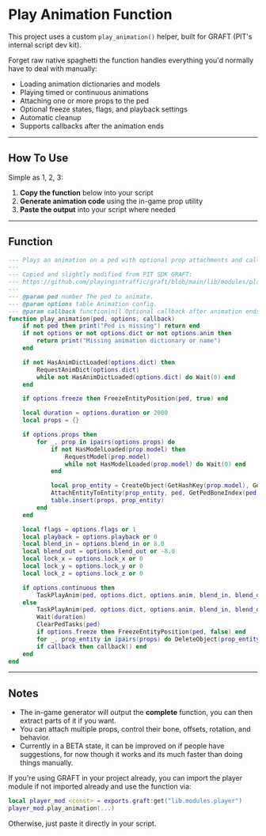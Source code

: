 # Play Animation Function

This project uses a custom `play_animation()` helper, built for GRAFT (PIT's internal script dev kit).

Forget raw native spaghetti the function handles everything you'd normally have to deal with manually:
- Loading animation dictionaries and models
- Playing timed or continuous animations
- Attaching one or more props to the ped
- Optional freeze states, flags, and playback settings
- Automatic cleanup
- Supports callbacks after the animation ends

---

## How To Use

Simple as 1, 2, 3:

1. **Copy the function** below into your script  
2. **Generate animation code** using the in-game prop utility  
3. **Paste the output** into your script where needed  

---

## Function

```lua
--- Plays an animation on a ped with optional prop attachments and callback.
---
--- Copied and slightly modified from PIT SDK GRAFT:
--- https://github.com/playingintraffic/graft/blob/main/lib/modules/player.lua
---
--- @param ped number The ped to animate.
--- @param options table Animation config.
--- @param callback function|nil Optional callback after animation ends.
function play_animation(ped, options, callback)
    if not ped then print("Ped is missing") return end
    if not options or not options.dict or not options.anim then
        return print("Missing animation dictionary or name")
    end

    if not HasAnimDictLoaded(options.dict) then
        RequestAnimDict(options.dict)
        while not HasAnimDictLoaded(options.dict) do Wait(0) end
    end

    if options.freeze then FreezeEntityPosition(ped, true) end

    local duration = options.duration or 2000
    local props = {}

    if options.props then
        for _, prop in ipairs(options.props) do
            if not HasModelLoaded(prop.model) then
                RequestModel(prop.model)
                while not HasModelLoaded(prop.model) do Wait(0) end
            end

            local prop_entity = CreateObject(GetHashKey(prop.model), GetEntityCoords(ped), true, true, true)
            AttachEntityToEntity(prop_entity, ped, GetPedBoneIndex(ped, prop.bone), prop.coords.x or 0.0, prop.coords.y or 0.0, prop.coords.z or 0.0, prop.rotation.x or 0.0, prop.rotation.y or 0.0, prop.rotation.z or 0.0, true, prop.use_soft or false, prop.collision or false, prop.is_ped or true, prop.rot_order or 1, prop.sync_rot or true)
            table.insert(props, prop_entity)
        end
    end

    local flags = options.flags or 1
    local playback = options.playback or 0
    local blend_in = options.blend_in or 8.0
    local blend_out = options.blend_out or -8.0
    local lock_x = options.lock_x or 0
    local lock_y = options.lock_y or 0
    local lock_z = options.lock_z or 0

    if options.continuous then
        TaskPlayAnim(ped, options.dict, options.anim, blend_in, blend_out, -1, flags, playback, lock_x, lock_y, lock_z)
    else
        TaskPlayAnim(ped, options.dict, options.anim, blend_in, blend_out, duration, flags, playback, lock_x, lock_y, lock_z)
        Wait(duration)
        ClearPedTasks(ped)
        if options.freeze then FreezeEntityPosition(ped, false) end
        for _, prop_entity in ipairs(props) do DeleteObject(prop_entity) end
        if callback then callback() end
    end
end
```

---

## Notes

* The in-game generator will output the **complete** function, you can then extract parts of it if you want.
* You can attach multiple props, control their bone, offsets, rotation, and behavior.
* Currently in a BETA state, it can be improved on if people have suggestions, for now though it works and its much faster than doing things manually.

If you're using GRAFT in your project already, you can import the player module if not imported already and use the function via:

```lua
local player_mod <const> = exports.graft:get("lib.modules.player")
player_mod.play_animation(...)
```

Otherwise, just paste it directly in your script.
